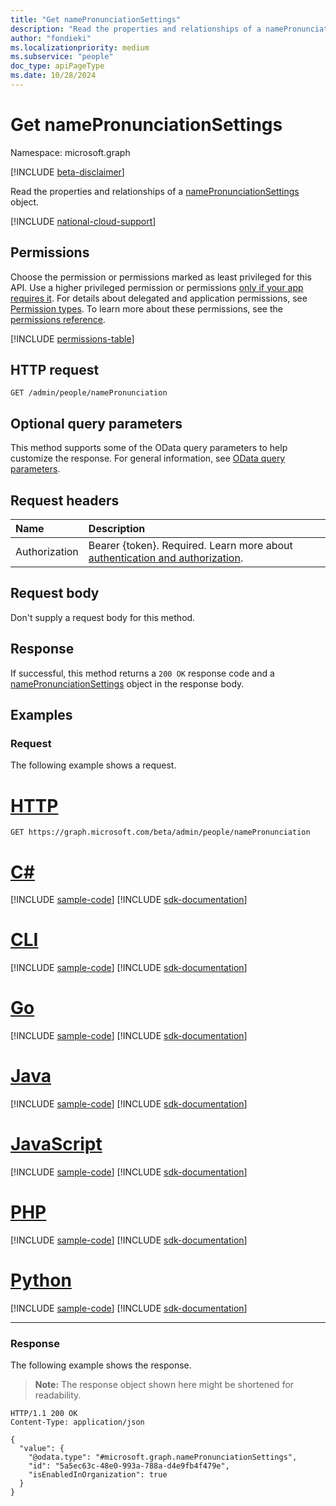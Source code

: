 ```yaml
---
title: "Get namePronunciationSettings"
description: "Read the properties and relationships of a namePronunciationSettings object."
author: "fondieki"
ms.localizationpriority: medium
ms.subservice: "people"
doc_type: apiPageType
ms.date: 10/28/2024
---
```


# Get namePronunciationSettings

Namespace: microsoft.graph

[!INCLUDE [beta-disclaimer](../../includes/beta-disclaimer.md)]

Read the properties and relationships of a [namePronunciationSettings](../resources/namepronunciationsettings.md) object.

[!INCLUDE [national-cloud-support](../../includes/global-only.md)]

## Permissions

Choose the permission or permissions marked as least privileged for this API. Use a higher privileged permission or permissions [only if your app requires it](/graph/permissions-overview#best-practices-for-using-microsoft-graph-permissions). For details about delegated and application permissions, see [Permission types](/graph/permissions-overview#permission-types). To learn more about these permissions, see the [permissions reference](/graph/permissions-reference).

<!-- { "blockType": "permissions", "name": "namepronunciationsettings_get" } -->
[!INCLUDE [permissions-table](../includes/permissions/namepronunciationsettings-get-permissions.md)]

<!-- {
  "blockType": "request"
}-->

## HTTP request

``` http
GET /admin/people/namePronunciation
```

## Optional query parameters

This method supports some of the OData query parameters to help customize the response. For general information, see [OData query parameters](/graph/query-parameters).

## Request headers

|Name|Description|
|:---|:---|
|Authorization|Bearer {token}. Required. Learn more about [authentication and authorization](/graph/auth/auth-concepts).|

## Request body

Don't supply a request body for this method.

## Response

If successful, this method returns a `200 OK` response code and a [namePronunciationSettings](../resources/namepronunciationsettings.md) object in the response body.

## Examples

### Request

The following example shows a request.
# [HTTP](#tab/http)
<!-- {
  "blockType": "request",
  "name": "get_namepronunciationsettings"
}
-->
``` http
GET https://graph.microsoft.com/beta/admin/people/namePronunciation
```

# [C#](#tab/csharp)
[!INCLUDE [sample-code](../includes/snippets/csharp/get-namepronunciationsettings-csharp-snippets.md)]
[!INCLUDE [sdk-documentation](../includes/snippets/snippets-sdk-documentation-link.md)]

# [CLI](#tab/cli)
[!INCLUDE [sample-code](../includes/snippets/cli/get-namepronunciationsettings-cli-snippets.md)]
[!INCLUDE [sdk-documentation](../includes/snippets/snippets-sdk-documentation-link.md)]

# [Go](#tab/go)
[!INCLUDE [sample-code](../includes/snippets/go/get-namepronunciationsettings-go-snippets.md)]
[!INCLUDE [sdk-documentation](../includes/snippets/snippets-sdk-documentation-link.md)]

# [Java](#tab/java)
[!INCLUDE [sample-code](../includes/snippets/java/get-namepronunciationsettings-java-snippets.md)]
[!INCLUDE [sdk-documentation](../includes/snippets/snippets-sdk-documentation-link.md)]

# [JavaScript](#tab/javascript)
[!INCLUDE [sample-code](../includes/snippets/javascript/get-namepronunciationsettings-javascript-snippets.md)]
[!INCLUDE [sdk-documentation](../includes/snippets/snippets-sdk-documentation-link.md)]

# [PHP](#tab/php)
[!INCLUDE [sample-code](../includes/snippets/php/get-namepronunciationsettings-php-snippets.md)]
[!INCLUDE [sdk-documentation](../includes/snippets/snippets-sdk-documentation-link.md)]

# [Python](#tab/python)
[!INCLUDE [sample-code](../includes/snippets/python/get-namepronunciationsettings-python-snippets.md)]
[!INCLUDE [sdk-documentation](../includes/snippets/snippets-sdk-documentation-link.md)]

---


### Response

The following example shows the response.
>**Note:** The response object shown here might be shortened for readability.
<!-- {
  "blockType": "response",
  "truncated": true,
  "@odata.type": "microsoft.graph.namePronunciationSettings"
}
-->
``` http
HTTP/1.1 200 OK
Content-Type: application/json

{
  "value": {
    "@odata.type": "#microsoft.graph.namePronunciationSettings",
    "id": "5a5ec63c-48e0-993a-788a-d4e9fb4f479e",
    "isEnabledInOrganization": true
  }
}
```

